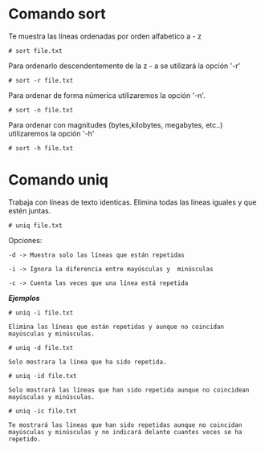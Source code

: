 # Comando sort #

Te muestra las líneas ordenadas por orden alfabetico a - z

    # sort file.txt

Para ordenarlo descendentemente de la z - a se utilizará la opción '-r'

    # sort -r file.txt

Para ordenar de forma númerica utilizaremos la opción '-n'.

    # sort -n file.txt

Para ordenar con magnitudes (bytes,kilobytes, megabytes, etc..) utilizaremos la opción '-h'

    # sort -h file.txt

# Comando uniq #

Trabaja con líneas de texto identicas. Elimina todas las líneas iguales y que estén juntas.

    # uniq file.txt

Opciones:

    -d -> Muestra solo las líneas que están repetidas

    -i -> Ignora la diferencia entre mayúsculas y  minúsculas

    -c -> Cuenta las veces que una línea está repetida

***Ejemplos***

    # uniq -i file.txt

    Elimina las líneas que están repetidas y aunque no coincidan mayúsculas y minúsculas.

    # uniq -d file.txt

    Solo mostrara la línea que ha sido repetida.

    # uniq -id file.txt

    Solo mostrará las líneas que han sido repetida aunque no coincidean mayúsculas y minúsculas.

    # uniq -ic file.txt

    Te mostrará las líneas que han sido repetidas aunque no coincidan mayúsculas y minúsculas y no indicará delante cuantes veces se ha repetido.